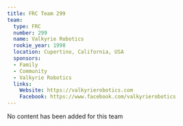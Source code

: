 ```yaml
---
title: FRC Team 299
team:
  type: FRC
  number: 299
  name: Valkyrie Robotics
  rookie_year: 1998
  location: Cupertino, California, USA
  sponsors:
  - Family
  - Community
  - Valkyrie Robotics
  links:
    Website: https://valkyrierobotics.com
    Facebook: https://www.facebook.com/valkyrierobotics
---
```


No content has been added for this team